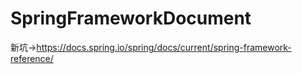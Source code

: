 # SpringFrameworkDocument
新坑->https://docs.spring.io/spring/docs/current/spring-framework-reference/
